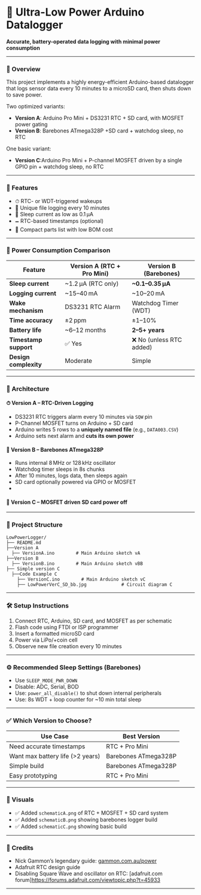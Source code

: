 # 🌱 Ultra-Low Power Arduino Datalogger

**Accurate, battery-operated data logging with minimal power consumption**

---

### 📘 Overview

This project implements a highly energy-efficient Arduino-based datalogger that logs sensor data every 10 minutes to a microSD card, then shuts down to save power.

Two optimized variants:

- **Version A**: Arduino Pro Mini + DS3231 RTC + SD card, with MOSFET power gating
- **Version B**: Barebones ATmega328P +SD card + watchdog sleep, no RTC

One basic variant: 
- **Version C**:Arduino Pro Mini + P-channel MOSFET driven by a single GPIO pin + watchdog sleep, no RTC
---

### 🚀 Features

- ⏱ RTC- or WDT-triggered wakeups
- 📂 Unique file logging every 10 minutes
- 🔋 Sleep current as low as 0.1 µA
- 🗕 RTC-based timestamps (optional)
- 📆 Compact parts list with low BOM cost

---

### 🔋 Power Consumption Comparison

| Feature               | Version A (RTC + Pro Mini) | Version B (Barebones)   |
| --------------------- | -------------------------- | ----------------------- |
| **Sleep current**     | \~1.2 µA (RTC only)        | **\~0.1–0.35 µA**       |
| **Logging current**   | \~15–40 mA                 | \~10–20 mA              |
| **Wake mechanism**    | DS3231 RTC Alarm           | Watchdog Timer (WDT)    |
| **Time accuracy**     | ±2 ppm                     | ±1–10%                  |
| **Battery life**      | \~6–12 months              | **2–5+ years**          |
| **Timestamp support** | ✅ Yes                      | ❌ No (unless RTC added) |
| **Design complexity** | Moderate                   | Simple                  |

---

### 🧐 Architecture

#### ⏱ Version A – RTC-Driven Logging

- DS3231 RTC triggers alarm every 10 minutes via `SQW` pin
- P-Channel MOSFET turns on Arduino + SD card
- Arduino writes 5 rows to a **uniquely named file** (e.g., `DATA003.CSV`)
- Arduino sets next alarm and **cuts its own power**

#### 🧮 Version B – Barebones ATmega328P

- Runs internal 8 MHz or 128 kHz oscillator
- Watchdog timer sleeps in 8s chunks
- After 10 minutes, logs data, then sleeps again
- SD card optionally powered via GPIO or MOSFET
- 
#### 🧮 Version C – MOSFET driven SD card power off

---

### 📁 Project Structure

```
LowPowerLogger/
├── README.md
├──Version A
  ├── VersionA.ino        # Main Arduino sketch vA
├──Version B
  ├── VersionB.ino        # Main Arduino sketch vBB
├── Simple version C
  ├──Code Example C
    ├── VersionC.ino        # Main Arduino sketch vC
    ├── LowPowerVerC_SD_bb.jpg             # Circuit diagram C
```

---

### 🛠 Setup Instructions

1. Connect RTC, Arduino, SD card, and MOSFET as per schematic
2. Flash code using FTDI or ISP programmer
3. Insert a formatted microSD card
4. Power via LiPo/+coin cell
5. Observe new file creation every 10 minutes

---

### ⚙️ Recommended Sleep Settings (Barebones)

- Use `SLEEP_MODE_PWR_DOWN`
- Disable: ADC, Serial, BOD
- Use: `power_all_disable()` to shut down internal peripherals
- Use: 8s WDT + loop counter for \~10 min total sleep

---

### ✅ Which Version to Choose?

| Use Case                         | Best Version         |
| -------------------------------- | -------------------- |
| Need accurate timestamps         | RTC + Pro Mini       |
| Want max battery life (>2 years) | Barebones ATmega328P |
| Simple build                     | Barebones ATmega328P |
| Easy prototyping                 | RTC + Pro Mini       |

---

### 📸 Visuals

- ✅ Added `schematicA.png` of RTC + MOSFET + SD card system
- ✅ Added `schematicB.png` showing barebones logger build
- ✅ Added `schematicC.png` showing basic build

---

### 🤝 Credits

- Nick Gammon’s legendary guide: [gammon.com.au/power](http://www.gammon.com.au/power)
- Adafruit RTC design guide
- Disabling Square Wave and oscillator on RTC: [adafruit.com forum]https://forums.adafruit.com/viewtopic.php?t=45933
---

